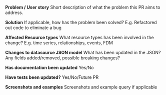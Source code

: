 **Problem / User story**
Short description of what the problem this PR aims to address.

**Solution**
If applicable, how has the problem been solved? E.g. Refactored out code to eliminate a bug

**Affected Resource types**
What resource types has been involved in the change? E.g. time series, relationships, events, FDM

**Changes to datasource JSON model**
What has been updated in the JSON? Any fields added/removed, possible breaking changes?

**Has documentation been updated**
Yes/No

**Have tests been updated?**
Yes/No/Future PR

**Screenshots and examples**
Screenshots and example query if applicable
